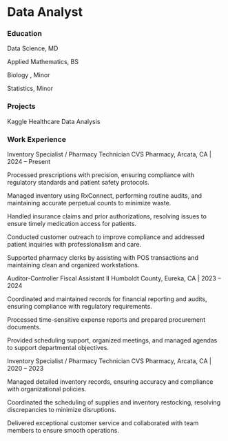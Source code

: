 # Data Analyst

### Education
Data Science, MD

Applied Mathematics, BS

Biology , Minor

Statistics, Minor

### Projects
Kaggle Healthcare Data Analysis

### Work Experience 
Inventory Specialist / Pharmacy Technician CVS Pharmacy, Arcata, CA | 2024 – Present

Processed prescriptions with precision, ensuring compliance with regulatory standards and patient safety protocols.

Managed inventory using RxConnect, performing routine audits, and maintaining accurate perpetual counts to minimize waste.

Handled insurance claims and prior authorizations, resolving issues to ensure timely medication access for patients.

Conducted customer outreach to improve compliance and addressed patient inquiries with professionalism and care.

Supported pharmacy clerks by assisting with POS transactions and maintaining clean and organized workstations.


Auditor-Controller Fiscal Assistant II Humboldt County, Eureka, CA | 2023 – 2024

Coordinated and maintained records for financial reporting and audits, ensuring compliance with regulatory requirements.

Processed time-sensitive expense reports and prepared procurement documents.

Provided scheduling support, organized meetings, and managed agendas to support departmental objectives.


Inventory Specialist / Pharmacy Technician CVS Pharmacy, Arcata, CA | 2020 – 2023

Managed detailed inventory records, ensuring accuracy and compliance with organizational policies.

Coordinated the scheduling of supplies and inventory restocking, resolving discrepancies to minimize disruptions.

Delivered exceptional customer service and collaborated with team members to ensure smooth operations.

